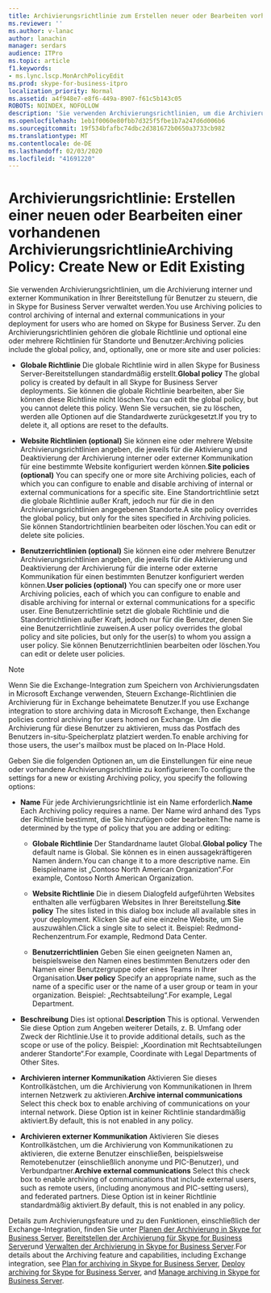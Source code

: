 ```yaml
---
title: Archivierungsrichtlinie zum Erstellen neuer oder Bearbeiten vorhandener Daten
ms.reviewer: ''
ms.author: v-lanac
author: lanachin
manager: serdars
audience: ITPro
ms.topic: article
f1.keywords:
- ms.lync.lscp.MonArchPolicyEdit
ms.prod: skype-for-business-itpro
localization_priority: Normal
ms.assetid: a4f948e7-e8f6-449a-8907-f61c5b143c05
ROBOTS: NOINDEX, NOFOLLOW
description: 'Sie verwenden Archivierungsrichtlinien, um die Archivierung interner und externer Kommunikation in Ihrer Bereitstellung für Benutzer zu steuern, die in Skype for Business Server verwaltet werden. Zu den Archivierungsrichtlinien gehören die globale Richtlinie und optional eine oder mehrere Richtlinien für Standorte und Benutzer:'
ms.openlocfilehash: 1eb1f0060e80fbb7d325f5fbe1b7a247d6d006b6
ms.sourcegitcommit: 19f534bfafbc74dbc2d381672b0650a3733cb982
ms.translationtype: MT
ms.contentlocale: de-DE
ms.lasthandoff: 02/03/2020
ms.locfileid: "41691220"
---
```

# <a name="archiving-policy-create-new-or-edit-existing"></a><span data-ttu-id="42747-104">Archivierungsrichtlinie: Erstellen einer neuen oder Bearbeiten einer vorhandenen Archivierungsrichtlinie</span><span class="sxs-lookup"><span data-stu-id="42747-104">Archiving Policy: Create New or Edit Existing</span></span>
 
<span data-ttu-id="42747-105">Sie verwenden Archivierungsrichtlinien, um die Archivierung interner und externer Kommunikation in Ihrer Bereitstellung für Benutzer zu steuern, die in Skype for Business Server verwaltet werden.</span><span class="sxs-lookup"><span data-stu-id="42747-105">You use Archiving policies to control archiving of internal and external communications in your deployment for users who are homed on Skype for Business Server.</span></span> <span data-ttu-id="42747-106">Zu den Archivierungsrichtlinien gehören die globale Richtlinie und optional eine oder mehrere Richtlinien für Standorte und Benutzer:</span><span class="sxs-lookup"><span data-stu-id="42747-106">Archiving policies include the global policy, and, optionally, one or more site and user policies:</span></span>
  
- <span data-ttu-id="42747-107">**Globale Richtlinie** Die globale Richtlinie wird in allen Skype for Business Server-Bereitstellungen standardmäßig erstellt.</span><span class="sxs-lookup"><span data-stu-id="42747-107">**Global policy** The global policy is created by default in all Skype for Business Server deployments.</span></span> <span data-ttu-id="42747-108">Sie können die globale Richtlinie bearbeiten, aber Sie können diese Richtlinie nicht löschen.</span><span class="sxs-lookup"><span data-stu-id="42747-108">You can edit the global policy, but you cannot delete this policy.</span></span> <span data-ttu-id="42747-109">Wenn Sie versuchen, sie zu löschen, werden alle Optionen auf die Standardwerte zurückgesetzt.</span><span class="sxs-lookup"><span data-stu-id="42747-109">If you try to delete it, all options are reset to the defaults.</span></span>
    
- <span data-ttu-id="42747-110">**Website Richtlinien (optional)** Sie können eine oder mehrere Website Archivierungsrichtlinien angeben, die jeweils für die Aktivierung und Deaktivierung der Archivierung interner oder externer Kommunikation für eine bestimmte Website konfiguriert werden können.</span><span class="sxs-lookup"><span data-stu-id="42747-110">**Site policies (optional)** You can specify one or more site Archiving policies, each of which you can configure to enable and disable archiving of internal or external communications for a specific site.</span></span> <span data-ttu-id="42747-111">Eine Standortrichtlinie setzt die globale Richtlinie außer Kraft, jedoch nur für die in den Archivierungsrichtlinien angegebenen Standorte.</span><span class="sxs-lookup"><span data-stu-id="42747-111">A site policy overrides the global policy, but only for the sites specified in Archiving policies.</span></span> <span data-ttu-id="42747-112">Sie können Standortrichtlinien bearbeiten oder löschen.</span><span class="sxs-lookup"><span data-stu-id="42747-112">You can edit or delete site policies.</span></span>
    
- <span data-ttu-id="42747-113">**Benutzerrichtlinien (optional)** Sie können eine oder mehrere Benutzer Archivierungsrichtlinien angeben, die jeweils für die Aktivierung und Deaktivierung der Archivierung für die interne oder externe Kommunikation für einen bestimmten Benutzer konfiguriert werden können.</span><span class="sxs-lookup"><span data-stu-id="42747-113">**User policies (optional)** You can specify one or more user Archiving policies, each of which you can configure to enable and disable archiving for internal or external communications for a specific user.</span></span> <span data-ttu-id="42747-114">Eine Benutzerrichtlinie setzt die globale Richtlinie und die Standortrichtlinien außer Kraft, jedoch nur für die Benutzer, denen Sie eine Benutzerrichtlinie zuweisen.</span><span class="sxs-lookup"><span data-stu-id="42747-114">A user policy overrides the global policy and site policies, but only for the user(s) to whom you assign a user policy.</span></span> <span data-ttu-id="42747-115">Sie können Benutzerrichtlinien bearbeiten oder löschen.</span><span class="sxs-lookup"><span data-stu-id="42747-115">You can edit or delete user policies.</span></span>
    
> [!NOTE]
> <span data-ttu-id="42747-116">Wenn Sie die Exchange-Integration zum Speichern von Archivierungsdaten in Microsoft Exchange verwenden, Steuern Exchange-Richtlinien die Archivierung für in Exchange beheimatete Benutzer.</span><span class="sxs-lookup"><span data-stu-id="42747-116">If you use Exchange integration to store archiving data in Microsoft Exchange, then Exchange policies control archiving for users homed on Exchange.</span></span> <span data-ttu-id="42747-117">Um die Archivierung für diese Benutzer zu aktivieren, muss das Postfach des Benutzers in-situ-Speicherplatz platziert werden.</span><span class="sxs-lookup"><span data-stu-id="42747-117">To enable archiving for those users, the user's mailbox must be placed on In-Place Hold.</span></span> 
  
<span data-ttu-id="42747-118">Geben Sie die folgenden Optionen an, um die Einstellungen für eine neue oder vorhandene Archivierungsrichtlinie zu konfigurieren:</span><span class="sxs-lookup"><span data-stu-id="42747-118">To configure the settings for a new or existing Archiving policy, you specify the following options:</span></span>
- <span data-ttu-id="42747-119">**Name** Für jede Archivierungsrichtlinie ist ein Name erforderlich.</span><span class="sxs-lookup"><span data-stu-id="42747-119">**Name** Each Archiving policy requires a name.</span></span> <span data-ttu-id="42747-120">Der Name wird anhand des Typs der Richtlinie bestimmt, die Sie hinzufügen oder bearbeiten:</span><span class="sxs-lookup"><span data-stu-id="42747-120">The name is determined by the type of policy that you are adding or editing:</span></span>
    
  - <span data-ttu-id="42747-121">**Globale Richtlinie** Der Standardname lautet Global.</span><span class="sxs-lookup"><span data-stu-id="42747-121">**Global policy** The default name is Global.</span></span> <span data-ttu-id="42747-122">Sie können es in einen aussagekräftigeren Namen ändern.</span><span class="sxs-lookup"><span data-stu-id="42747-122">You can change it to a more descriptive name.</span></span> <span data-ttu-id="42747-123">Ein Beispielname ist „Contoso North American Organization“.</span><span class="sxs-lookup"><span data-stu-id="42747-123">For example, Contoso North American Organization.</span></span>
    
  - <span data-ttu-id="42747-124">**Website Richtlinie** Die in diesem Dialogfeld aufgeführten Websites enthalten alle verfügbaren Websites in Ihrer Bereitstellung.</span><span class="sxs-lookup"><span data-stu-id="42747-124">**Site policy** The sites listed in this dialog box include all available sites in your deployment.</span></span> <span data-ttu-id="42747-125">Klicken Sie auf eine einzelne Website, um Sie auszuwählen.</span><span class="sxs-lookup"><span data-stu-id="42747-125">Click a single site to select it.</span></span> <span data-ttu-id="42747-126">Beispiel: Redmond-Rechenzentrum.</span><span class="sxs-lookup"><span data-stu-id="42747-126">For example, Redmond Data Center.</span></span>
    
  - <span data-ttu-id="42747-127">**Benutzerrichtlinien** Geben Sie einen geeigneten Namen an, beispielsweise den Namen eines bestimmten Benutzers oder den Namen einer Benutzergruppe oder eines Teams in Ihrer Organisation.</span><span class="sxs-lookup"><span data-stu-id="42747-127">**User policy** Specify an appropriate name, such as the name of a specific user or the name of a user group or team in your organization.</span></span> <span data-ttu-id="42747-128">Beispiel: „Rechtsabteilung“.</span><span class="sxs-lookup"><span data-stu-id="42747-128">For example, Legal Department.</span></span>
    
- <span data-ttu-id="42747-129">**Beschreibung** Dies ist optional.</span><span class="sxs-lookup"><span data-stu-id="42747-129">**Description** This is optional.</span></span> <span data-ttu-id="42747-130">Verwenden Sie diese Option zum Angeben weiterer Details, z. B. Umfang oder Zweck der Richtlinie.</span><span class="sxs-lookup"><span data-stu-id="42747-130">Use it to provide additional details, such as the scope or use of the policy.</span></span> <span data-ttu-id="42747-131">Beispiel: „Koordination mit Rechtsabteilungen anderer Standorte“.</span><span class="sxs-lookup"><span data-stu-id="42747-131">For example, Coordinate with Legal Departments of Other Sites.</span></span>
    
- <span data-ttu-id="42747-132">**Archivieren interner Kommunikation** Aktivieren Sie dieses Kontrollkästchen, um die Archivierung von Kommunikationen in Ihrem internen Netzwerk zu aktivieren.</span><span class="sxs-lookup"><span data-stu-id="42747-132">**Archive internal communications** Select this check box to enable archiving of communications on your internal network.</span></span> <span data-ttu-id="42747-133">Diese Option ist in keiner Richtlinie standardmäßig aktiviert.</span><span class="sxs-lookup"><span data-stu-id="42747-133">By default, this is not enabled in any policy.</span></span>
    
- <span data-ttu-id="42747-134">**Archivieren externer Kommunikation** Aktivieren Sie dieses Kontrollkästchen, um die Archivierung von Kommunikationen zu aktivieren, die externe Benutzer einschließen, beispielsweise Remotebenutzer (einschließlich anonyme und PIC-Benutzer), und Verbundpartner.</span><span class="sxs-lookup"><span data-stu-id="42747-134">**Archive external communications** Select this check box to enable archiving of communications that include external users, such as remote users, (including anonymous and PIC-setting users), and federated partners.</span></span> <span data-ttu-id="42747-135">Diese Option ist in keiner Richtlinie standardmäßig aktiviert.</span><span class="sxs-lookup"><span data-stu-id="42747-135">By default, this is not enabled in any policy.</span></span>
    
<span data-ttu-id="42747-136">Details zum Archivierungsfeature und zu den Funktionen, einschließlich der Exchange-Integration, finden Sie unter [Planen der Archivierung in Skype for Business Server](../../../plan-your-deployment/archiving/archiving.md), [Bereitstellen der Archivierung für Skype for Business Server](../../../deploy/deploy-archiving/deploy-archiving.md)und [Verwalten der Archivierung in Skype for Business Server](../../../manage/archiving/archiving.md).</span><span class="sxs-lookup"><span data-stu-id="42747-136">For details about the Archiving feature and capabilities, including Exchange integration, see [Plan for archiving in Skype for Business Server](../../../plan-your-deployment/archiving/archiving.md), [Deploy archiving for Skype for Business Server](../../../deploy/deploy-archiving/deploy-archiving.md), and [Manage archiving in Skype for Business Server](../../../manage/archiving/archiving.md).</span></span>

